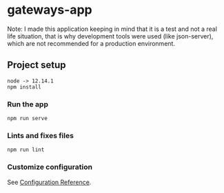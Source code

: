 # gateways-app
Note: 
I made this application keeping in mind that it is a test and not a real life situation, that is why development tools were used (like json-server), which are not recommended for a production environment.

## Project setup
```
node -> 12.14.1
npm install
```

### Run the app 
```
npm run serve
```

### Lints and fixes files
```
npm run lint
```

### Customize configuration
See [Configuration Reference](https://cli.vuejs.org/config/).
